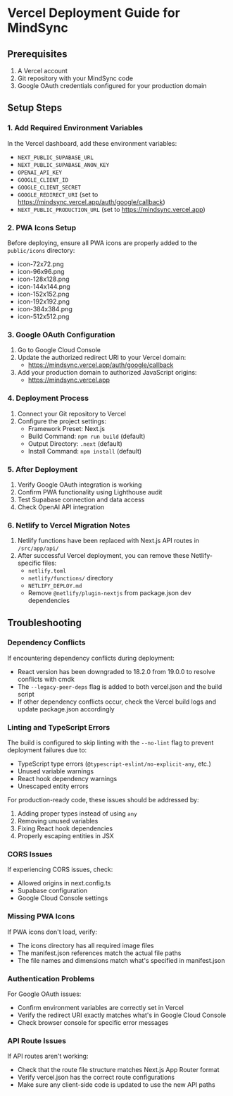 # Vercel Deployment Guide for MindSync

## Prerequisites
1. A Vercel account
2. Git repository with your MindSync code
3. Google OAuth credentials configured for your production domain

## Setup Steps

### 1. Add Required Environment Variables
In the Vercel dashboard, add these environment variables:
- `NEXT_PUBLIC_SUPABASE_URL`
- `NEXT_PUBLIC_SUPABASE_ANON_KEY`
- `OPENAI_API_KEY`
- `GOOGLE_CLIENT_ID`
- `GOOGLE_CLIENT_SECRET`
- `GOOGLE_REDIRECT_URI` (set to https://mindsync.vercel.app/auth/google/callback)
- `NEXT_PUBLIC_PRODUCTION_URL` (set to https://mindsync.vercel.app)

### 2. PWA Icons Setup
Before deploying, ensure all PWA icons are properly added to the `public/icons` directory:
- icon-72x72.png
- icon-96x96.png
- icon-128x128.png
- icon-144x144.png
- icon-152x152.png
- icon-192x192.png
- icon-384x384.png
- icon-512x512.png

### 3. Google OAuth Configuration
1. Go to Google Cloud Console
2. Update the authorized redirect URI to your Vercel domain: 
   - https://mindsync.vercel.app/auth/google/callback
3. Add your production domain to authorized JavaScript origins:
   - https://mindsync.vercel.app

### 4. Deployment Process
1. Connect your Git repository to Vercel
2. Configure the project settings:
   - Framework Preset: Next.js
   - Build Command: `npm run build` (default)
   - Output Directory: `.next` (default)
   - Install Command: `npm install` (default)

### 5. After Deployment
1. Verify Google OAuth integration is working
2. Confirm PWA functionality using Lighthouse audit
3. Test Supabase connection and data access
4. Check OpenAI API integration

### 6. Netlify to Vercel Migration Notes
1. Netlify functions have been replaced with Next.js API routes in `/src/app/api/`
2. After successful Vercel deployment, you can remove these Netlify-specific files:
   - `netlify.toml`
   - `netlify/functions/` directory
   - `NETLIFY_DEPLOY.md`
   - Remove `@netlify/plugin-nextjs` from package.json dev dependencies

## Troubleshooting

### Dependency Conflicts
If encountering dependency conflicts during deployment:
- React version has been downgraded to 18.2.0 from 19.0.0 to resolve conflicts with cmdk
- The `--legacy-peer-deps` flag is added to both vercel.json and the build script
- If other dependency conflicts occur, check the Vercel build logs and update package.json accordingly

### Linting and TypeScript Errors
The build is configured to skip linting with the `--no-lint` flag to prevent deployment failures due to:
- TypeScript type errors (`@typescript-eslint/no-explicit-any`, etc.)
- Unused variable warnings
- React hook dependency warnings
- Unescaped entity errors

For production-ready code, these issues should be addressed by:
1. Adding proper types instead of using `any`
2. Removing unused variables
3. Fixing React hook dependencies
4. Properly escaping entities in JSX

### CORS Issues
If experiencing CORS issues, check:
- Allowed origins in next.config.ts 
- Supabase configuration
- Google Cloud Console settings

### Missing PWA Icons
If PWA icons don't load, verify:
- The icons directory has all required image files
- The manifest.json references match the actual file paths
- The file names and dimensions match what's specified in manifest.json

### Authentication Problems
For Google OAuth issues:
- Confirm environment variables are correctly set in Vercel
- Verify the redirect URI exactly matches what's in Google Cloud Console
- Check browser console for specific error messages

### API Route Issues
If API routes aren't working:
- Check that the route file structure matches Next.js App Router format
- Verify vercel.json has the correct route configurations
- Make sure any client-side code is updated to use the new API paths 